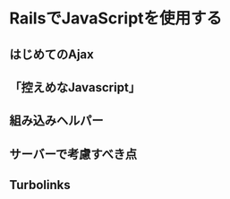 # RailsでJavaScriptを使用する

## はじめてのAjax

## 「控えめなJavascript」

## 組み込みヘルパー

## サーバーで考慮すべき点

## Turbolinks